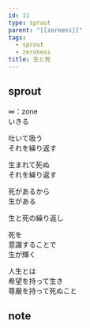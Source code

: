 ```yaml
---
id: 11
type: sprout
parent: "[[zeroess]]"
tags:
  - sprout
  - zeroness
title: 生と死
---
```

## sprout
∞：zone  
いきる  

吐いて吸う  
それを繰り返す

生まれて死ぬ    
それを繰り返す

死があるから  
生がある

生と死の繰り返し

死を  
意識することで  
生が輝く

人生とは  
希望を持って生き  
尊厳を持って死ぬこと
## note

